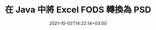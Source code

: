 ---
############################# Static ############################
layout: "autogen-gist"
date: 2021-10-02T14:22:14+03:00
draft: false
path: "zh/total/java/conversion/fods-to-psd/"
other_out_formats: "PDF DOC DOCX DOCM DOT DOTX DOTM TXT RTF HTML HTM MHTML MHT XLS XLSX XLSM XLSB XLT XLTX XLTM XLAM CSV TSV DIF SXC FODS PPT PPTX PPS PPSX PPSM POT POTX PPTM POTM ODT OTT OTP ODP ODS EMZ WMZ SVG SVGZ XPS TEX DCM WMF EMF BMP PNG GIF JPEG TIFF ICO WEBP JP2 TGA PSB PSD EPUB MD XML JSON DICOM FODP JPG"
ad_headline: "Java FODS 到 PSD 的轉換"
ad_description: "FODS 到 PSD 文檔轉換 API for Java |支持 100 多種文件格式"

############################# Head ############################
head_title: "通過 Java 電子表格轉換 API 將 Excel FODS 轉換為 PSD"
head_description: "100% 原生 Java 文檔轉換庫，可將 Excel 電子表格 FODS 轉換為 PSD 以及 Java 應用程序中的 100 多種其他圖像和文檔文件格式。"

############################# Header ############################
title: "在 Java 中將 Excel FODS 轉換為 PSD"
description: "使用本機 Excel 文檔轉換庫 - 在任何類型的基於 Java 的應用程序中以最高精度將 FODS 轉換為 PSD 和 100 多種其他文件格式。使用一組先進的文檔轉換功能來保持掌控，並根據自己的喜好自定義轉換後文檔的外觀。無需使用任何外部 API 或軟件，以編程方式將所有流行的 Excel 工作表格式與 Word 文檔、PowerPoint 演示文稿、PDF、Photoshop、電子書、Web 和圖像文件格式相互轉換。使用 Java Excel 轉換 API，可以輕鬆地一次轉換整個文檔，或者根據選擇性的頁面範圍或不同的頁碼選擇源文檔的特定頁面，以輕鬆轉換為支持的文檔格式。"

############################# SubMenu ############################
submenu:
    enable: false

############################# Content ############################
content:
    enable: true
    block:
    - title_left: "如何在 Java 中將 FODS 轉換為 PSD"
      content_left: |
          使用三個簡單的步驟在 Java 中執行 FODS 到 PSD 文件的轉換。按原樣查看轉換後的文檔或將其呈現為 HTML，而無需任何外部軟件依賴。

          -   創建 **Converter** 類的新實例並加載 FODS 文件
          -   為 PSD 文檔類型設置 **ConvertOptions**
          -   調用**Converter**類實例的**Convert**方法轉換為PSD
          -   設置 HTML 查看器的選項
          -   創建 **Viewer** 對像以將轉換後的 PSD 視為 HTML
          
      title_right: "下載和安裝說明"
      content_right: |
          您需要 `GroupDocs.Conversion` 和 `GroupDocs.Viewer` 命名空間來在 100 多種文檔和圖像文件格式之間進行轉換，例如 PDF、Microsoft Word、Excel、PowerPoint、Project、Visio、Outlook、HTML 和圖表。探索 Conholdate.Total 提供的其他 [Office 文檔 Java API](https://products.conholdate.com/total/java/)。
          
          從 [下載](https://downloads.conholdate.com/total/java) 獲取相應的程序集文件或從 [Maven](https://repository.conholdate.com/webapp/#/artifacts/browse/tree/General/repo) 獲取整個包，以將 `Conholdate.Total for Java` 直接添加到您的工作區中。
          
      gisthash: "675fd7fb45acf595fd9f872593eb2899"
      gistfile: "excel-worksheet-to-pdf-conversion.java"

    - title_left: "將 Excel 轉換為 PDF/Word/HTML/PPTX"
      content_left: |
          將您的 Excel 工作表轉換為其他流行的文檔格式，例如 PDF、HTML、PowerPoint 演示文稿和 Java 中的文字處理文件格式。加載源 Excel 電子表格（XLS、XLSX）文件並將其另存為各種受支持文件格式的轉換文檔。

          -   創建 **Converter** 對象並將源 Excel 文件傳遞給它
          -   實例化正確的 **ConvertOptions** 類，例如（**PdfConvertOptions** 用於轉換為 PDF，**WordProcessingConvertOptions** 用於轉換為 Word 格式，**MarkupConvertOptions** 用於轉換為 HTML，**PresentationConvertOptions** 用於轉換為 PowerPoint 格式）
          -   調用**Converter**類實例的**Convert**方法轉換為PDF/HTML/PPTX或DOCX文檔格式
          
      title_right: "轉換整個文檔或特定頁面"
      content_right: |
          使用 Java 文檔轉換 API 非常簡單且獨立於平台，因為它不需要安裝任何外部應用程序（例如 Microsoft Office）來執行從 Excel 到其他文件格式的轉換。根據不同的頁碼選擇所需頁面的列表，或將連續的頁面範圍轉換為一種受支持的文檔格式。
          
          使用擴展選項加載源文檔，以在文件轉換過程中管理受保護文檔中的註釋、註釋、水印和密碼。您還可以使用一組靈活的文檔操作功能自定義轉換後文檔的外觀。
          
      gisthash: "675fd7fb45acf595fd9f872593eb2899"
      gistfile: "excel-to-pdf-word-html-powerpoint-conversion.java"
          
    - title_left: "將受密碼保護的 FODS 轉換為 PSD"
      content_left: |
          在基於 Java 的應用程序中準確加載和轉換受密碼保護的文檔。文件格式轉換 API 還支持渲染來自不同來源的遠程文檔，包括 S3、Blob、FTP、Stream、URL 或本地磁盤。

          -   創建 **Converter** 類的新實例並傳遞源文檔路徑
          -   實例化正確的 **ConvertOptions** 類，例如（PdfConvertOptions、WordProcessingConvertOptions、SpreadsheetConvertOptions 等）
          -   調用 **Converter** 類實例的 **Convert** 方法並為轉換後的文檔傳遞文件名
        
      title_right: "源文件信息提取"
      content_right: |
          文檔信息提取功能不僅可以獲取有關源文檔文件的基本信息，還支持提取一些有價值的文件格式特定信息，例如 Microsoft Project 文件的項目開始和結束日期、PDF 文檔的任何打印限制、包含在 Outlook 數據文件等中的文件夾列表。

          在使用 NetBeans、IntelliJ IDEA 和 Eclipse 等開發環境的同時，在 Windows、Linux 或 macOS 等不同操作系統上轉換流行的文檔文件格式。
          
      gisthash: "35e23082b8fa43502d6784c38947eef1"
      gistfile: "password-protected-word-document-to-pdf-conversion.java"

    - title_left: "將水印添加到 Excel 並轉換為 PDF"
      content_left: |
          Java 文檔轉換 API 允許您準確地將 Excel 工作表文檔與原始文件完全一樣地轉換，並將文本水印應用於轉換後的文檔頁面。使用字體、顏色、寬度、高度、背景和旋轉角度等水印選項，同時將文本水印添加到 Excel 文檔並轉換為 PDF 文件。

          -   創建 **Converter** 類的新實例並加載輸入文檔
          -   實例化正確的 **ConvertOptions** 類，例如（PdfConvertOptions、WordProcessingConvertOptions、SpreadsheetConvertOptions 等）
          -   設置 **ConvertOptions** 實例的 **Watermark** 屬性
          -   指定水印屬性（顏色、寬度、文本、高度等）
          -   調用**Converter**類實例的**Convert**方法轉換為PDF
        
      title_right: "緩存轉換後的文檔結果"
      content_right: |
          在某些情況下，轉換後的文檔尺寸更大，轉換需要時間。文檔轉換庫提供緩存功能以有效管理此類情況並加快重複轉換過程。啟用 ICache 接口以使用擴展點與自定義緩存實現一起工作，並根據您的喜好控制緩存轉換。

          轉換結果默認保存到本地驅動器，但任何類型的緩存存儲都可以通過實現適當的接口來支持，例如 Amazon S3、Dropbox、Google Drive、Windows Azure、Reddis 或任何其他接口。
          
      gisthash: "6999e55b491eea2906d7fefe2e636e33"
      gistfile: "add-watermark-to-excel-worksheet-and-convert-to-pdf.java"
############################# About Formats ############################
about_formats:
    enable: false
############################# More Formats ############################
more_formats:
    enable: true
    auto: false
    other_out_formats: PDF DOC DOCX DOCM DOT DOTX DOTM TXT RTF HTML HTM MHTML MHT XLS XLSX XLSM XLSB XLT XLTX XLTM XLAM CSV TSV DIF SXC FODS PPT PPTX PPS PPSX PPSM POT POTX PPTM POTM ODT OTT OTP ODP ODS EMZ WMZ SVG SVGZ XPS TEX DCM WMF EMF BMP PNG GIF JPEG TIFF ICO WEBP JP2 TGA PSB PSD EPUB MD XML JSON DICOM FODP JPG
############################# Back to top ###############################
back_to_top:
  enable: true
---